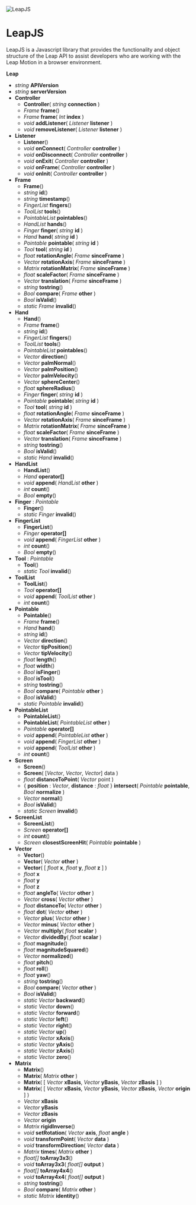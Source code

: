 ![LeapJS](http://deckar01.github.com/images/LeapJS.png)

LeapJS
======

LeapJS is a Javascript library that provides the functionality and object structure of the Leap API to assist developers who are working with the Leap Motion in a browser environment.

**Leap**
* _string_ **APIVersion**
* _string_ **serverVersion**
* **Controller**
  * **Controller**( _string_ **connection** )
  * _Frame_ **frame**()
  * _Frame_ **frame**( _Int_ **index** )
  * _void_ **addListener**( _Listener_ **listener** )
  * _void_ **removeListener**( _Listener_ **listener** )
* **Listener**
  * **Listener**()
  * _void_ **onConnect**( _Controller_ **controller** )
  * _void_ **onDisconnect**( _Controller_ **controller** )
  * _void_ **onExit**( _Controller_ **controller** )
  * _void_ **onFrame**( _Controller_ **controller** )
  * _void_ **onInit**( _Controller_ **controller** )
* **Frame**
  * **Frame**()
  * _string_ **id**()
  * _string_ **timestamp**()
  * _FingerList_ **fingers**()
  * _ToolList_ **tools**()
  * _PointableList_ **pointables**()
  * _HandList_ **hands**()
  * _Finger_ **finger**( _string_ **id** )
  * _Hand_ **hand**( _string_ **id** )
  * _Pointable_ **pointable**( _string_ **id** )
  * _Tool_ **tool**( _string_ **id** )
  * _float_ **rotationAngle**( _Frame_ **sinceFrame** )
  * _Vector_ **rotationAxis**( _Frame_ **sinceFrame** )
  * _Matrix_ **rotationMatrix**( _Frame_ **sinceFrame** )
  * _float_ **scaleFactor**( _Frame_ **sinceFrame** )
  * _Vector_ **translation**( _Frame_ **sinceFrame** )
  * _string_ **tostring**()
  * _Bool_ **compare**( _Frame_ **other** )
  * _Bool_ **isValid**()
  * _static Frame_ **invalid**()
* **Hand**
  * **Hand**()
  * _Frame_ **frame**()
  * _string_ **id**()
  * _FingerList_ **fingers**()
  * _ToolList_ **tools**()
  * _PointableList_ **pointables**()
  * _Vector_ **direction**()
  * _Vector_ **palmNormal**()
  * _Vector_ **palmPosition**()
  * _Vector_ **palmVelocity**()
  * _Vector_ **sphereCenter**()
  * _float_ **sphereRadius**()
  * _Finger_ **finger**( _string_ **id** )
  * _Pointable_ **pointable**( _string_ **id** )
  * _Tool_ **tool**( _string_ **id** )
  * _float_ **rotationAngle**( _Frame_ **sinceFrame** )
  * _Vector_ **rotationAxis**( _Frame_ **sinceFrame** )
  * _Matrix_ **rotationMatrix**( _Frame_ **sinceFrame** )
  * _float_ **scaleFactor**( _Frame_ **sinceFrame** )
  * _Vector_ **translation**( _Frame_ **sinceFrame** )
  * _string_ **tostring**()
  * _Bool_ **isValid**()
  * _static Hand_ **invalid**()
* **HandList**
  * **HandList**()
  * _Hand_ **operator[]**
  * _void_ **append**( _HandList_ **other** )
  * _int_ **count**()
  * _Bool_ **empty**()
* **Finger** : _Pointable_
  * **Finger**()
  * _static Finger_ **invalid**()
* **FingerList**
  * **FingerList**()
  * _Finger_ **operator[]**
  * _void_ **append**( _FingerList_ **other** )
  * _int_ **count**()
  * _Bool_ **empty**()
* **Tool** : _Pointable_
  * **Tool**()
  * _static Tool_ **invalid**()
* **ToolList**
  * **ToolList**()
  * _Tool_ **operator[]**
  * _void_ **append**( _ToolList_ **other** )
  * _int_ **count**()
* **Pointable**
  * **Pointable**()
  * _Frame_ **frame**()
  * _Hand_ **hand**()
  * _string_ **id**()
  * _Vector_ **direction**()
  * _Vector_ **tipPosition**()
  * _Vector_ **tipVelocity**()
  * _float_ **length**()
  * _float_ **width**()
  * _Bool_ **isFinger**()
  * _Bool_ **isTool**()
  * _string_ **tostring**()
  * _Bool_ **compare**( _Pointable_ **other** )
  * _Bool_ **isValid**()
  * _static Pointable_ **invalid**()
* **PointableList**
  * **PointableList**()
  * **PointableList**( _PointableList_ **other** )
  * _Pointable_ **operator[]**
  * _void_ **append**( _PointableList_ **other** )
  * _void_ **append**( _FingerList_ **other** )
  * _void_ **append**( _ToolList_ **other** )
  * _int_ **count**()
* **Screen**
  * **Screen**()
  * **Screen**( [_Vector_, _Vector_, _Vector_] data )
  * _float_ **distanceToPoint**( _Vector_ point )
  * { **position** : _Vector_, **distance** : _float_ } **intersect**( _Pointable_ **pointable**, _Bool_ **normalize** )
  * _Vector_ **normal**()
  * _Bool_ **isValid**()
  * _static Screen_ **invalid**()
* **ScreenList**
  * **ScreenList**()
  * _Screen_ **operator[]**
  * _int_ **count**()
  * _Screen_ **closestScreenHit**( _Pointable_ **pointable** )
* **Vector**
  * **Vector**()
  * **Vector**( _Vector_ **other** )
  * **Vector**( [ _float_ **x**, _float_ **y**, _float_ **z** ] )
  * _float_ **x**
  * _float_ **y**
  * _float_ **z**
  * _float_ **angleTo**( _Vector_ **other** )
  * _Vector_ **cross**( _Vector_ **other** )
  * _float_ **distanceTo**( _Vector_ **other** )
  * _float_ **dot**( _Vector_ **other** )
  * _Vector_ **plus**( _Vector_ **other** )
  * _Vector_ **minus**( _Vector_ **other** )
  * _Vector_ **multiply**( _float_ **scalar** )
  * _Vector_ **dividedBy**( _float_ **scalar** )
  * _float_ **magnitude**()
  * _float_ **magnitudeSquared**()
  * _Vector_ **normalized**()
  * _float_ **pitch**()
  * _float_ **roll**()
  * _float_ **yaw**()
  * _string_ **tostring**()
  * _Bool_ **compare**( _Vector_ **other** )
  * _Bool_ **isValid**()
  * _static Vector_ **backward**()
  * _static Vector_ **down**()
  * _static Vector_ **forward**()
  * _static Vector_ **left**()
  * _static Vector_ **right**()
  * _static Vector_ **up**()
  * _static Vector_ **xAxis**()
  * _static Vector_ **yAxis**()
  * _static Vector_ **zAxis**()
  * _static Vector_ **zero**()
* **Matrix**
  * **Matrix**()
  * **Matrix**( _Matrix_ **other** )
  * **Matrix**( [ _Vector_ **xBasis**, _Vector_ **yBasis**, _Vector_ **zBasis** ] )
  * **Matrix**( [ _Vector_ **xBasis**, _Vector_ **yBasis**, _Vector_ **zBasis**, _Vector_ **origin** ] )
  * _Vector_ **xBasis**
  * _Vector_ **yBasis**
  * _Vector_ **zBasis**
  * _Vector_ **origin**
  * _Matrix_ **rigidInverse**()
  * _void_ **setRotation**( _Vector_ **axis**, _float_ **angle** )
  * _void_ **transformPoint**( _Vector_ **data** )
  * _void_ **transformDirection**( _Vector_ **data** )
  * _Matrix_ **times**( _Matrix_ **other** )
  * _float[]_ **toArray3x3**()
  * _void_ **toArray3x3**( _float[]_ **output** )
  * _float[]_ **toArray4x4**()
  * _void_ **toArray4x4**( _float[]_ **output** )
  * _string_ **tostring**()
  * _Bool_ **compare**( _Matrix_ **other** )
  * _static Matrix_ **identity**()
